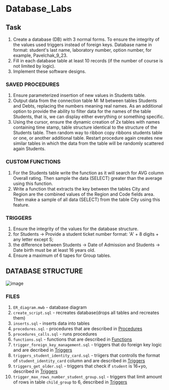 # Database_Labs

## Task
1. Create a database (DB) with 3 normal
forms. To ensure the integrity of the values used
triggers instead of foreign keys. Database name in format:
student's last name, laboratory number, option number,
for example, Pavelchak_9_23.
2. Fill in each database table at least 10 records (if
the number of course is not limited by logic).
3. Implement these software designs. 
### <a name="procedures"></a> SAVED PROCEDURES
1. Ensure parameterized insertion of new values in
Students table.
2. Output data from the connection table M: M between
tables Students and Debts, replacing the numbers
meaning real names. As an additional option to provide
the ability to filter data for the names of the table Students,
that is, we can display either everything or something specific.
3. Using the cursor, ensure the dynamic creation of 2x
tables with names containing time stamp, table structure
identical to the structure of the Students table. Then random
way to ribbon copy ribbons students table or
one, or another additional table. Restart
procedure again creates new similar tables in which
the data from the table will be randomly scattered again
Students.
### CUSTOM FUNCTIONS <a name="functions"></a>
1. For the Students table write the function as it will search for AVG
column Overall rating. Then sample the data
(SELECT) greater than the average using this
function.
2. Write a function that extracts the key between the tables
City and Region are the combined values of the Region and Code fields
area. Then make a sample of all data (SELECT) from the table
City using this feature.
### TRIGGERS <a name="triggers"></a>
1. <a name="triggers/fk"></a> Ensure the integrity of the values for the database structure.
2. <a name="triggers/format"></a>for Students → Provide a student ticket number
format: 'A' + 8 digits + any letter except S;
3. <a name="triggers/age"></a>the difference between Students → Date of Admission and Students → Date
birth must be at least 16 years old.
4. <a name="triggers/limit"></a>Ensure a maximum of 6 tapes for
Group tables. 
## DATABASE STRUCTURE
![image](https://user-images.githubusercontent.com/74894799/145216229-993d0ea9-de52-43f7-983b-69b106a37d95.png)
### FILES
1. `ER_diagram.mwb` - database diagram
2. `create_script.sql` - recreates database(drops all tables and recreates them)
3. `inserts.sql` - inserts data into tables
4. `procedures.sql` - procedures that are described in [Procedures](#procedures)
5. `procedures_calls.sql` - runs procedures
6. `functions.sql` - functions that are described in [Functions](#functions)
7. `trigger_foreign_key_management.sql` - triggers that do foreign key logic and are decribed in [Triggers](#triggers/fk)
8. `triggers_student_identity_card.sql` - triigers that controlls the format of `student_identity_card` column and are described in [Triggers](#triggers/format)
9. `triggers_get_older.sql` - triggers that check if `student` is 16+yo, described in [Triggers](#triggers/age)
10. `trigger_max_rows_number_student_group.sql` - triggers that limit amount of rows in table `child_group` to 6, described in [Triggers](#triggers/limit)
